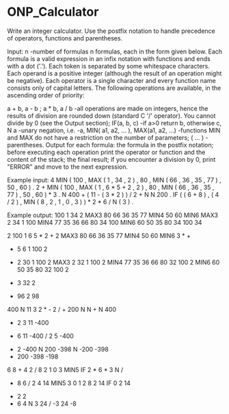 # ONP_Calculator
Write an integer calculator. Use the postfix notation to handle precedence of operators, functions and parentheses.

Input:
n -number of formulas
n formulas, each in the form given below.
Each formula is a valid expression in an infix notation with functions and ends with a dot ('.'). Each token is separated by some whitespace characters. Each operand is a positive integer (although the result of an operation might be negative). Each operator is a single character and every function name consists only of capital letters.
The following operations are available, in the ascending order of priority:

a + b, a - b ;
a * b, a / b -all operations are made on integers, hence the results of division are rounded down (standard C '/' operator). You cannot divide by 0 (see the Output section);
IF(a, b, c) -if a>0 return b, otherwise c,
N a -unary negation, i.e. -a,
MIN( a1, a2, ... ), MAX(a1, a2, ...) -functions MIN and MAX do not have a restriction on the number of parameters;
( ... ) -parentheses.
Output for each formula:
the formula in the postfix notation;
before executing each operation print the operator or function and the content of the stack;
the final result;
if you encounter a division by 0, print "ERROR" and move to the next expression.

Example input:
4
MIN ( 100 , MAX ( 1 , 34 , 2 ) , 80 ,  MIN ( 66 , 36  , 35 , 77 ) , 50 , 60 ) .
2 + MIN ( 100 , MAX ( 1 , 6 * 5 + 2 , 2 ) , 80 ,  MIN ( 66 , 36  , 35 , 77 ) , 50 , 60 ) * 3 .
N 400 + ( 11 - ( 3 * 2 ) ) / 2 + N N 200 .
IF ( ( 6 + 8 ) , ( 4 / 2 ) , MIN ( 8 , 2 , 1 , 0 , 3 ) ) * 2 * 6 / N ( 3 ) .

Example output:
100  1  34  2  MAX3  80  66  36  35  77  MIN4  50  60  MIN6
MAX3 2 34 1 100
MIN4 77 35 36 66 80 34 100
MIN6 60 50 35 80 34 100
34

2  100  1  6  5  *  2  +  2  MAX3  80  66  36  35  77  MIN4  50  60  MIN6  3  *  +
* 5 6 1 100 2
+ 2 30 1 100 2
MAX3 2 32 1 100 2
MIN4 77 35 36 66 80 32 100 2
MIN6 60 50 35 80 32 100 2
* 3 32 2
+ 96 2
98

400  N  11  3  2  *  -  2  /  +  200  N  N  +
N 400
* 2 3 11 -400
- 6 11 -400
/ 2 5 -400
+ 2 -400
N 200 -398
N -200 -398
+ 200 -398
-198

6  8  +  4  2  /  8  2  1  0  3  MIN5  IF  2  *  6  *  3  N  /
+ 8 6
/ 2 4 14
MIN5 3 0 1 2 8 2 14
IF 0 2 14
* 2 2
* 6 4
N 3 24
/ -3 24
-8
